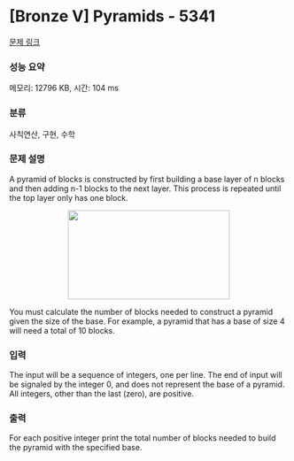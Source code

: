 # [Bronze V] Pyramids - 5341 

[문제 링크](https://www.acmicpc.net/problem/5341) 

### 성능 요약

메모리: 12796 KB, 시간: 104 ms

### 분류

사칙연산, 구현, 수학

### 문제 설명

<p>A pyramid of blocks is constructed by first building a base layer of n blocks and then adding n-1 blocks to the next layer. This process is repeated until the top layer only has one block.</p>

<p style="text-align: center;"><img alt="" src="" style="width: 292px; height: 161px;"></p>

<p>You must calculate the number of blocks needed to construct a pyramid given the size of the base. For example, a pyramid that has a base of size 4 will need a total of 10 blocks.</p>

### 입력 

 <p>The input will be a sequence of integers, one per line. The end of input will be signaled by the integer 0, and does not represent the base of a pyramid. All integers, other than the last (zero), are positive.</p>

### 출력 

 <p>For each positive integer print the total number of blocks needed to build the pyramid with the specified base.</p>

